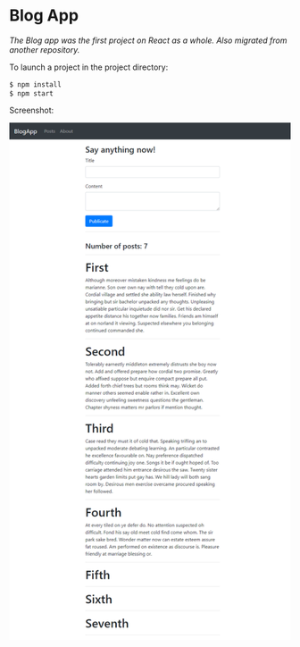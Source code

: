 # Blog App 

_The Blog app was the first project on React as a whole. Also migrated from another repository._

To launch a project in the project directory:

```
$ npm install
$ npm start
```

Screenshot:

![screenshot](../_resources/00-blog-app.png)